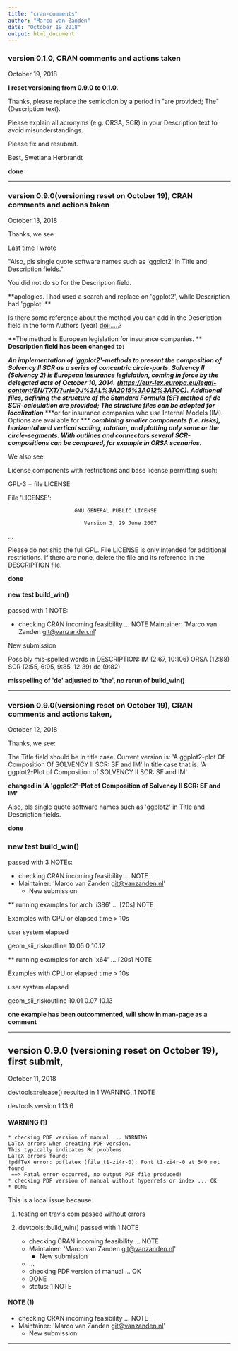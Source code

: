 ```yaml
---
title: "cran-comments"
author: "Marco van Zanden"
date: "October 19 2018"
output: html_document
---
```


### version 0.1.0, CRAN comments and **actions taken**
October 19, 2018

**I reset versioning from 0.9.0 to 0.1.0.**

Thanks, please replace the semicolon by a period in "are provided; The" 
(Description text).

Please explain all acronyms (e.g. ORSA, SCR) in your Description text to 
avoid misunderstandings.

Please fix and resubmit.

Best,
Swetlana Herbrandt

**done**

---

### version 0.9.0(versioning reset on October 19), CRAN comments and **actions taken**
October 13, 2018

Thanks, we see

Last time I wrote

"Also, pls single quote software names such as 'ggplot2' in Title and 
Description fields."

You did not do so for the Description field.

**apologies. I had used a search and replace on 'ggplot2', while Description had 'ggplot' **

Is there some reference about the method you can add in the Description 
field in the form Authors (year) <doi:.....>?

**The method is European legislation for insurance companies. **
**Description field has been changed to:**

***An implementation of 'ggplot2'-methods to present the composition of Solvency II SCR as*** 
***a series of concentric circle-parts. Solvency II (Solvency 2) is European insurance*** 
***legislation, coming in force by the delegated acts of October 10, 2014.*** ***(https://eur-lex.europa.eu/legal-content/EN/TXT/?uri=OJ%3AL%3A2015%3A012%3ATOC).*** 
***Additional files, defining the structure of the Standard Formula (SF) method*** 
***of de SCR-calculation are provided; The structure files can be adopted for localization***
***or for insurance companies who use Internal Models (IM). Options are available for ***
***combining smaller components (i.e. risks), horizontal and vertical scaling, rotation,*** 
***and plotting only some or the circle-segments. With outlines and connectors several*** 
***SCR-compositions can be compared, for example in ORSA scenarios.***


We also see:

License components with restrictions and base license permitting such:

   GPL-3 + file LICENSE

   File 'LICENSE':

                         GNU GENERAL PUBLIC LICENSE

                            Version 3, 29 June 2007

  ...

Please do not ship the full GPL. File LICENSE is only intended for 
additional restrictions. If there are none, delete the file and its 
reference in the DESCRIPTION file.

**done**

#### new test build_win()
passed with 1 NOTE:

* checking CRAN incoming feasibility ... NOTE
Maintainer: 'Marco van Zanden <git@vanzanden.nl>'

New submission

Possibly mis-spelled words in DESCRIPTION:
  IM (2:67, 10:106)
  ORSA (12:88)
  SCR (2:55, 6:95, 9:85, 12:39)
  de (9:82)

**misspelling of 'de' adjusted to 'the', no rerun of build_win()**

---

### version 0.9.0(versioning reset on October 19), CRAN comments and **actions taken**, 
October 12, 2018

Thanks, we see:

   The Title field should be in title case. Current version is:
   'A ggplot2-plot Of Composition Of SOLVENCY II SCR: SF and IM'
   In title case that is:
   'A ggplot2-Plot of Composition of SOLVENCY II SCR: SF and IM'

**changed in 'A 'ggplot2'-Plot of Composition of Solvency II SCR: SF and IM'** 

Also, pls single quote software names such as 'ggplot2' in Title and 
Description fields.

**done**

### new test build_win()
passed with 3 NOTEs:

* checking CRAN incoming feasibility ... NOTE
* Maintainer: 'Marco van Zanden <git@vanzanden.nl>'
    * New submission

** running examples for arch 'i386' ... [20s] NOTE<p>
Examples with CPU or elapsed time > 10s<p>
                      user system elapsed<p>
geom_sii_riskoutline 10.05      0   10.12<p>
<p>
** running examples for arch 'x64' ... [20s] NOTE<p>
Examples with CPU or elapsed time > 10s<p>
                      user system elapsed<p>
geom_sii_riskoutline 10.01   0.07   10.13<p>

**one example has been outcommented, will show in man-page as a comment**


---

## version 0.9.0 (versioning reset on October 19), first submit, 
October 11, 2018

devtools::release() resulted in 1 WARNING, 1 NOTE

devtools version 1.13.6

#### WARNING (1)
    * checking PDF version of manual ... WARNING
    LaTeX errors when creating PDF version.
    This typically indicates Rd problems.
    LaTeX errors found:
    !pdfTeX error: pdflatex (file t1-zi4r-0): Font t1-zi4r-0 at 540 not found
     ==> Fatal error occurred, no output PDF file produced!
    * checking PDF version of manual without hyperrefs or index ... OK
    * DONE
This is a local issue because.

1) testing on travis.com passed without errors

2) devtools::build_win() passed with 1 NOTE
    * checking CRAN incoming feasibility ... NOTE
    * Maintainer: 'Marco van Zanden <git@vanzanden.nl>'
        * New submission
    * ...
    * checking PDF version of manual ... OK
    * DONE
    * status: 1 NOTE

#### NOTE (1)
* checking CRAN incoming feasibility ... NOTE
* Maintainer: 'Marco van Zanden <git@vanzanden.nl>'
    * New submission

---
